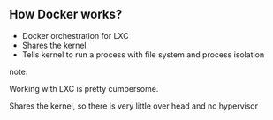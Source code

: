 ## How Docker works?

- Docker orchestration for LXC
- Shares the kernel
- Tells kernel to run a process with file system and process isolation


note:

Working with LXC is pretty cumbersome.

Shares the kernel, so there is very little over head and no hypervisor

